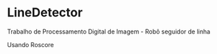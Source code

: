 # LineDetector
Trabalho de Processamento Digital de Imagem - Robô seguidor de linha

Usando Roscore
